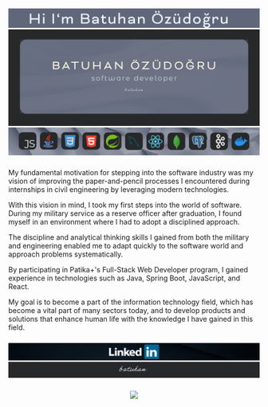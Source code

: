 ###

<img src ="gitHub_header.png"/>
<img src ="gitHub_banner1.png"/>
<img src ="gitHub_banner_icon.png"/>



###


My fundamental motivation for stepping into the software industry was my vision of improving the paper-and-pencil processes I encountered during internships in civil engineering by leveraging modern technologies. 

With this vision in mind, I took my first steps into the world of software. During my military service as a reserve officer after graduation, I found myself in an environment where I had to adopt a disciplined approach. 

The discipline and analytical thinking skills I gained from both the military and engineering enabled me to adapt quickly to the software world and approach problems systematically. 

By participating in Patika+'s Full-Stack Web Developer program, I gained experience in technologies such as Java, Spring Boot, JavaScript, and React. 

My goal is to become a part of the information technology field, which has become a vital part of many sectors today, and to develop products and solutions that enhance human life with the knowledge I have gained in this field.

###

<div align="center">
  <a href="https://www.linkedin.com/in/batuhanozudogru/" target="_blank">
   <img src ="g_bottom.png"/>
  </a>
</div>


<img src ="gitHub_bottom.png"/>


###

<div align="center">
  <img src="https://profile-counter.glitch.me/BatuhanOzudogru/count.svg?"  />
</div>


